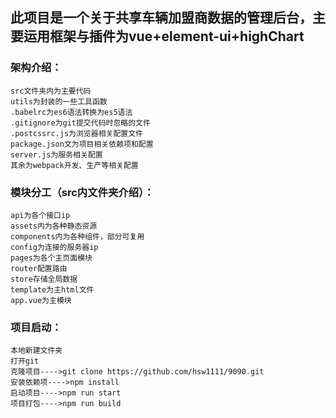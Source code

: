## 此项目是一个关于共享车辆加盟商数据的管理后台，主要运用框架与插件为vue+element-ui+highChart
### 架构介绍：
    src文件夹内为主要代码
    utils为封装的一些工具函数
    .babelrc为es6语法转换为es5语法
    .gitignore为git提交代码时忽略的文件
    .postcssrc.js为浏览器相关配置文件
    package.json文为项目相关依赖项和配置
    server.js为服务相关配置
    其余为webpack开发、生产等相关配置
### 模块分工（src内文件夹介绍）：
    api为各个接口ip
    assets内为各种静态资源
    components内为各种组件，部分可复用
    config为连接的服务器ip
    pages为各个主页面模块
    router配置路由
    store存储全局数据
    template为主html文件
    app.vue为主模块
### 项目启动：
    本地新建文件夹
    打开git
    克隆项目---->git clone https://github.com/hsw1111/9090.git
    安装依赖项---->npm install
    启动项目---->npm run start 
    项目打包---->npm run build

    
